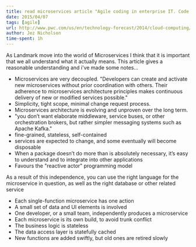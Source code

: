 ```yaml
---
title: read microservices article "Agile coding in enterprise IT. Code small and local"
date: 2015/04/07
tags: [agile]
url: http://www.pwc.com/us/en/technology-forecast/2014/cloud-computing/features/microservices.jhtml
author: Jez Nicholson
time-spent: 1h
---
```

As Landmark move into the world of Microservice​​​s I think that it is important that we all understand what it actually means. This article gives a reasonable understanding and i've made some notes...​

* Microservices are very decoupled. "​Developers can create and activate new microservices without prior coordination with others. Their adherence to microservices architecture principles makes continuous delivery of new or modified services possible."
* Simplicity, tight scope, minimal change request process.
* Microservices architecture is evolving and unproven over the long term.
* "you don’t want elaborate middleware, service buses, or other orchestration brokers, but rather simpler messaging systems such as Apache Kafka."
* fine-grained, stateless, self-contained
* services are expected to change, and some eventually will become disposable
* When a package doesn’t do more than is absolutely necessary, it’s easy to understand and to integrate into other applications
* Favours the "reactive actor" programming model

As a result of this independence, you can use the right language for the microservice in question, as well as the right database or other related service

* Each single-function microservice has one action
* A small set of data and UI elements is involved
* One developer, or a small team, independently produces a microservice
* Each microservice is its own build, to avoid trunk conflict
* The business logic is stateless
* The data access layer is statefully cached
* New functions are added swiftly, but old ones are retired slowly

